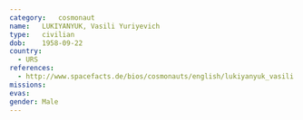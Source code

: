 ```yaml
---
category:	cosmonaut
name:	LUKIYANYUK, Vasili Yuriyevich 
type:	civilian
dob:	1958-09-22
country:
  - URS
references:
  - http://www.spacefacts.de/bios/cosmonauts/english/lukiyanyuk_vasili.htm
missions:
evas:
gender:	Male
---
```

